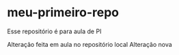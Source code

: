 # meu-primeiro-repo
Esse repositório é para aula de PI

Alteração feita em aula no repositório local
Alteração nova

